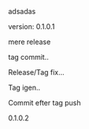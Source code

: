 adsadas

version: 0.1.0.1

mere release

tag commit..

Release/Tag fix...

Tag igen..

Commit efter tag push

0.1.0.2